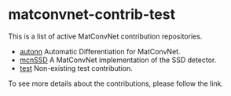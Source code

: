 # matconvnet-contrib-test
This is a list of active MatConvNet contribution repositories.
* [autonn](https://github.com/vlfeat/autonn) Automatic Differentiation for MatConvNet.
* [mcnSSD](https://github.com/albanie/mcnSSD) A MatConvNet implementation of the SSD detector.
* [test](https://github.com/vlfeat/test) Non-existing test contribution.

To see more details about the contributions, please follow the link.
